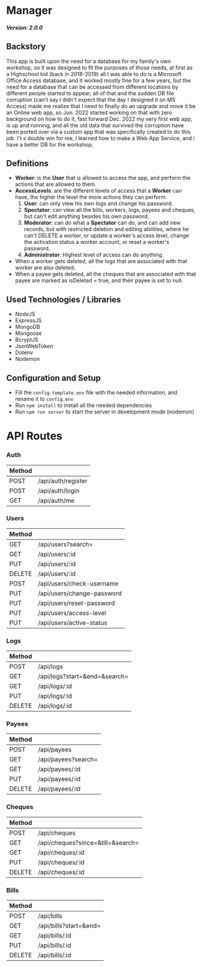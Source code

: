 # Manager 
##### Version: 2.0.0

## Backstory
This app is built upon the need for a database for my family's own workshop, so it was designed to fit the purposes of those needs, at first as a Highschool kid (back in 2018-2019) all I was able to do is a Microsoft Office Access database, and it worked mostly fine for a few years, but the need for a database that can be accessed from different locations by different people started to appear, all of that and the sudden DB file corruption (can't say I didn't expect that the day I designed it on MS Access) made me realize that I need to finally do an upgrade and move it be an Online web app, so Jun. 2022 started working on that with zero background on how to do it, fast forward Dec. 2022 my very first web app, is up and running, and all the old data that survived the corruption have been ported over via a custom app that was specifically created to do this job. I't s double win for me, I learned how to make a Web App Service, and i have a better DB for the workshop.

## Definitions
* **Worker**: is the **User** that is allowed to access the app, and perform the actions that are allowed to them.
* **AccessLevels**: are the different levels of access that a **Worker** can have, the higher the level the more actions they can perform.
    1. **User**: can only view his own logs and change his password.
    2. **Spectator**: can view all the bills, workers, logs, payees and cheques, but can't edit anything besides his own password.
    3. **Moderator**: can do what a **Spectator** can do, and can add new records, but with restricted deletion and editing abilities, where he can't DELETE a worker, or update a worker's access level, change the activation status a worker account, or reset a worker's password.
    4. **Administrator**: Highest level of access can do anything.
* When a worker gets deleted, all the logs that are associated with that worker are also deleted.
* When a payee gets deleted, all the cheques that are associated with that payee are marked as isDeleted = true, and their payee is set to null.

## Used Technologies / Libraries
* NodeJS
* ExpressJS
* MongoDB
* Mongoose
* BcryptJS
* JsonWebToken
* Dotenv
* Nodemon

## Configuration and Setup
* Fill the ```config.template.env``` file with the needed information, and rename it to ```config.env```
* Run ```npm install``` to install all the needed dependencies
* Run ```npm run server``` to start the server in development mode (nodemon)


# API Routes

### Auth

| Method |                                   |
|--------|-----------------------------------|
| POST   | /api/auth/register                |
| POST   | /api/auth/login                   |
| GET    | /api/auth/me                      |

### Users

| Method |                                   |
|--------|-----------------------------------|
| GET    | /api/users?search=                |
| GET    | /api/users/:id                    |
| PUT    | /api/users/:id                    |
| DELETE | /api/users/:id                    |
| POST   | /api/users/check-username         |
| PUT    | /api/users/change-password        |
| PUT    | /api/users/reset-password         |
| PUT    | /api/users/access-level           |
| PUT    | /api/users/active-status          |

### Logs

| Method |                                   |
|--------|-----------------------------------|
| POST   | /api/logs                         |
| GET    | /api/logs?start=&end=&search=     |
| GET    | /api/logs/:id                     |
| PUT    | /api/logs/:id                     |
| DELETE | /api/logs/:id                     |
### Payees

| Method |                                   |
|--------|-----------------------------------|
| POST   | /api/payees                       |
| GET    | /api/payees?search=               |
| GET    | /api/payees/:id                   |
| PUT    | /api/payees/:id                   |
| DELETE | /api/payees/:id                   |
### Cheques

| Method |                                   |
|--------|-----------------------------------|
| POST   | /api/cheques                      |
| GET    | /api/cheques?since=&till=&search= |
| GET    | /api/cheques/:id                  |
| PUT    | /api/cheques/:id                  |
| DELETE | /api/cheques/:id                  |

### Bills

| Method |                                   |
|--------|-----------------------------------|
| POST   | /api/bills                        |
| GET    | /api/bills?start=&end=            |
| GET    | /api/bills/:id                    |
| PUT    | /api/bills/:id                    |
| DELETE | /api/bills/:id                    |
